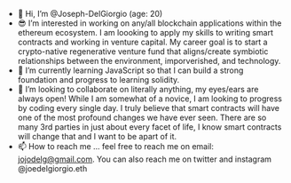 - 👋 Hi, I’m @Joseph-DelGiorgio (age: 20)
- 😎 I’m interested in working on any/all blockchain applications within the ethereum ecosystem. I am loooking to apply my skills to writing smart contracts and working in venture capital. My career goal is to start a crypto-native regenerative venture fund that aligns/create symbiotic relationships between the environment, imporverished, and technology.  
- 🌱 I’m currently learning JavaScript so that I can build a strong foundation and progress to learning solidity.
- 💁 I’m looking to collaborate on literally anything, my eyes/ears are always open! While I am somewhat of a novice, I am looking to progress by coding every single day. I truly believe that smart contracts will have one of the most profound changes we have ever seen. There are so many 3rd parties in just about every facet of life, I know smart contracts will change that and I want to be apart of it. 
- 📫 How to reach me ... feel free to reach me on email: jojodelg@gmail.com. You can also reach me on twitter and instagram @joedelgiorgio.eth


<!---
Joseph-DelGiorgio/Joseph-DelGiorgio is a ✨ special ✨ repository because its `README.md` (this file) appears on your GitHub profile.
You can click the Preview link to take a look at your changes.
--->
